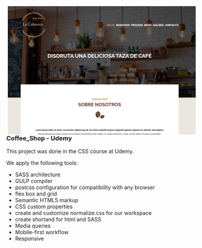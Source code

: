<a href="https://coffee-shop-gray.vercel.app/">
<img align="right" width="500" src="https://github.com/Dario2303/Coffee_Shop/blob/main/README%20imagen.png"/>
</a>
 
### Coffee_Shop - Udemy

This project was done in the CSS course at Udemy.

We apply the following tools: 

- SASS architecture
- GULP compiler
- postcss configuration for compatibility with any browser
- flex box and grid
- Semantic HTML5 markup
- CSS custom properties
- create and customize normalize.css for our workspace
- create shortand for html and SASS
- Media queries
- Mobile-first workflow
- Responsive
